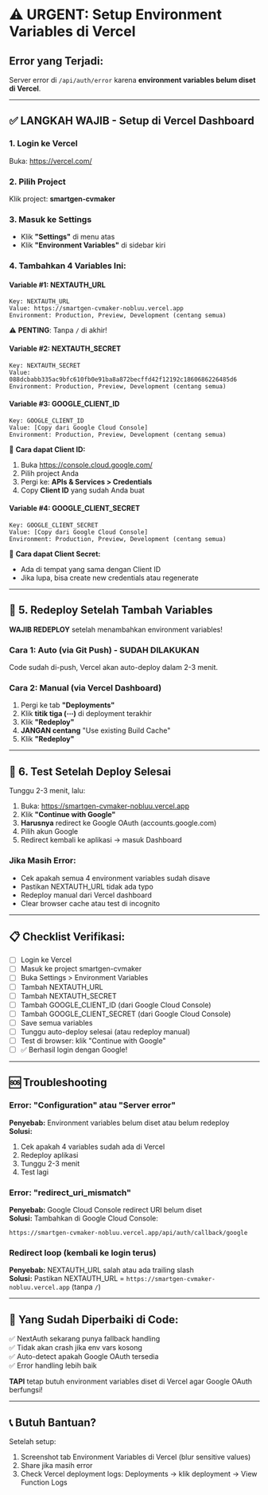 # ⚠️ URGENT: Setup Environment Variables di Vercel

## Error yang Terjadi:
Server error di `/api/auth/error` karena **environment variables belum diset di Vercel**.

---

## ✅ LANGKAH WAJIB - Setup di Vercel Dashboard

### 1. Login ke Vercel
Buka: https://vercel.com/

### 2. Pilih Project
Klik project: **smartgen-cvmaker**

### 3. Masuk ke Settings
- Klik **"Settings"** di menu atas
- Klik **"Environment Variables"** di sidebar kiri

### 4. Tambahkan 4 Variables Ini:

#### Variable #1: NEXTAUTH_URL
```
Key: NEXTAUTH_URL
Value: https://smartgen-cvmaker-nobluu.vercel.app
Environment: Production, Preview, Development (centang semua)
```
⚠️ **PENTING**: Tanpa `/` di akhir!

#### Variable #2: NEXTAUTH_SECRET
```
Key: NEXTAUTH_SECRET
Value: 088dcbabb335ac9bfc610fb0e91ba8a872becffd42f12192c1860686226485d6
Environment: Production, Preview, Development (centang semua)
```

#### Variable #3: GOOGLE_CLIENT_ID
```
Key: GOOGLE_CLIENT_ID
Value: [Copy dari Google Cloud Console]
Environment: Production, Preview, Development (centang semua)
```

📝 **Cara dapat Client ID:**
1. Buka https://console.cloud.google.com/
2. Pilih project Anda
3. Pergi ke: **APIs & Services > Credentials**
4. Copy **Client ID** yang sudah Anda buat

#### Variable #4: GOOGLE_CLIENT_SECRET
```
Key: GOOGLE_CLIENT_SECRET
Value: [Copy dari Google Cloud Console]
Environment: Production, Preview, Development (centang semua)
```

📝 **Cara dapat Client Secret:**
- Ada di tempat yang sama dengan Client ID
- Jika lupa, bisa create new credentials atau regenerate

---

## 🔄 5. Redeploy Setelah Tambah Variables

**WAJIB REDEPLOY** setelah menambahkan environment variables!

### Cara 1: Auto (via Git Push) - SUDAH DILAKUKAN
Code sudah di-push, Vercel akan auto-deploy dalam 2-3 menit.

### Cara 2: Manual (via Vercel Dashboard)
1. Pergi ke tab **"Deployments"**
2. Klik **titik tiga (⋯)** di deployment terakhir
3. Klik **"Redeploy"**
4. **JANGAN centang** "Use existing Build Cache"
5. Klik **"Redeploy"**

---

## 🧪 6. Test Setelah Deploy Selesai

Tunggu 2-3 menit, lalu:

1. Buka: https://smartgen-cvmaker-nobluu.vercel.app
2. Klik **"Continue with Google"**
3. **Harusnya** redirect ke Google OAuth (accounts.google.com)
4. Pilih akun Google
5. Redirect kembali ke aplikasi → masuk Dashboard

### Jika Masih Error:
- Cek apakah semua 4 environment variables sudah disave
- Pastikan NEXTAUTH_URL tidak ada typo
- Redeploy manual dari Vercel dashboard
- Clear browser cache atau test di incognito

---

## 📋 Checklist Verifikasi:

- [ ] Login ke Vercel
- [ ] Masuk ke project smartgen-cvmaker
- [ ] Buka Settings > Environment Variables
- [ ] Tambah NEXTAUTH_URL
- [ ] Tambah NEXTAUTH_SECRET
- [ ] Tambah GOOGLE_CLIENT_ID (dari Google Cloud Console)
- [ ] Tambah GOOGLE_CLIENT_SECRET (dari Google Cloud Console)
- [ ] Save semua variables
- [ ] Tunggu auto-deploy selesai (atau redeploy manual)
- [ ] Test di browser: klik "Continue with Google"
- [ ] ✅ Berhasil login dengan Google!

---

## 🆘 Troubleshooting

### Error: "Configuration" atau "Server error"
**Penyebab:** Environment variables belum diset atau belum redeploy  
**Solusi:** 
1. Cek apakah 4 variables sudah ada di Vercel
2. Redeploy aplikasi
3. Tunggu 2-3 menit
4. Test lagi

### Error: "redirect_uri_mismatch"
**Penyebab:** Google Cloud Console redirect URI belum diset  
**Solusi:** Tambahkan di Google Cloud Console:
```
https://smartgen-cvmaker-nobluu.vercel.app/api/auth/callback/google
```

### Redirect loop (kembali ke login terus)
**Penyebab:** NEXTAUTH_URL salah atau ada trailing slash  
**Solusi:** Pastikan NEXTAUTH_URL = `https://smartgen-cvmaker-nobluu.vercel.app` (tanpa `/`)

---

## 🎯 Yang Sudah Diperbaiki di Code:

✅ NextAuth sekarang punya fallback handling  
✅ Tidak akan crash jika env vars kosong  
✅ Auto-detect apakah Google OAuth tersedia  
✅ Error handling lebih baik  

**TAPI** tetap butuh environment variables diset di Vercel agar Google OAuth berfungsi!

---

## 📞 Butuh Bantuan?

Setelah setup:
1. Screenshot tab Environment Variables di Vercel (blur sensitive values)
2. Share jika masih error
3. Check Vercel deployment logs: Deployments → klik deployment → View Function Logs
